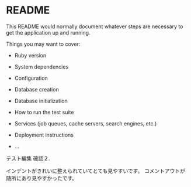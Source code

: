 # README

This README would normally document whatever steps are necessary to get the
application up and running.

Things you may want to cover:

* Ruby version

* System dependencies

* Configuration

* Database creation

* Database initialization

* How to run the test suite

* Services (job queues, cache servers, search engines, etc.)

* Deployment instructions

* ...

テスト編集
確認２.



インデントがきれいに整えられていてとても見やすいです。
コメントアウトが随所にあり見やすかったです。